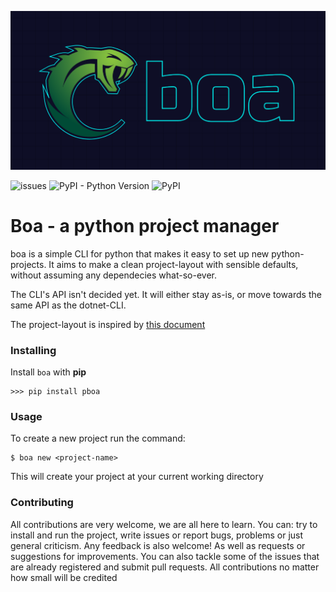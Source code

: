 ![Boa Logo](https://raw.githubusercontent.com/kentaasvang/boa/master/img/boa.png)

![issues](https://img.shields.io/github/issues/kentaasvang/boa) ![PyPI - Python Version](https://img.shields.io/pypi/pyversions/pboa) ![PyPI](https://img.shields.io/pypi/v/pboa)

# Boa - a python project manager
boa is a simple CLI for python that makes it easy to set up new python-projects. It aims to make a clean project-layout with sensible defaults, without assuming any dependecies what-so-ever. 

The CLI's API isn't decided yet. It will either stay as-is, or move towards the same API as the dotnet-CLI.

The project-layout is inspired by [this document](https://docs.python-guide.org/writing/structure/)


### Installing
Install `boa` with **pip**
```terminal
>>> pip install pboa
```


### Usage
To create a new project run the command:
```terminal
$ boa new <project-name>
```
This will create your project at your current working directory


### Contributing
All contributions are very welcome, we are all here to learn. You can: try to install and run the project, write issues or report bugs, problems or just general criticism. Any feedback is also welcome! As well as requests or suggestions for improvements. You can also tackle some of the issues that are already registered and submit pull requests. All contributions no matter how small will be credited


